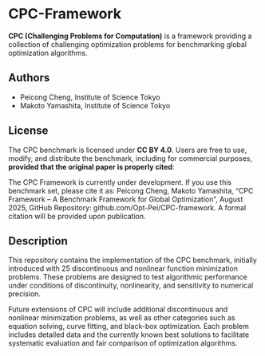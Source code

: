 # CPC-Framework

**CPC (Challenging Problems for Computation)** is a framework providing a collection of challenging optimization problems for benchmarking global optimization algorithms.

## Authors

- Peicong Cheng, Institute of Science Tokyo
- Makoto Yamashita, Institute of Science Tokyo


## License

The CPC benchmark is licensed under **CC BY 4.0**. Users are free to use, modify, and distribute the benchmark, including for commercial purposes, **provided that the original paper is properly cited**:

The CPC Framework is currently under development.
If you use this benchmark set, please cite it as:
Peicong Cheng, Makoto Yamashita, “CPC Framework – A Benchmark Framework for Global Optimization”, August 2025, GitHub Repository: github.com/Opt-Pei/CPC-framework.
A formal citation will be provided upon publication.

## Description

This repository contains the implementation of the CPC benchmark, initially introduced with 25 discontinuous and nonlinear function minimization problems. These problems are designed to test algorithmic performance under conditions of discontinuity, nonlinearity, and sensitivity to numerical precision. 

Future extensions of CPC will include additional discontinuous and nonlinear minimization problems, as well as other categories such as equation solving, curve fitting, and black-box optimization. Each problem includes detailed data and the currently known best solutions to facilitate systematic evaluation and fair comparison of optimization algorithms.

